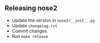 Releasing nose2
---------------

- Update the version in `nose2/__init__.py`
- Update `changelog.rst`
- Commit changes
- Run `make release`
